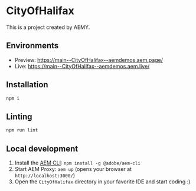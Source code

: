 # CityOfHalifax

This is a project created by AEMY.

## Environments

- Preview: https://main--CityOfHalifax--aemdemos.aem.page/
- Live: https://main--CityOfHalifax--aemdemos.aem.live/

## Installation

```sh
npm i
```

## Linting

```sh
npm run lint
```

## Local development

1. Install the [AEM CLI](https://github.com/adobe/helix-cli): `npm install -g @adobe/aem-cli`
1. Start AEM Proxy: `aem up` (opens your browser at `http://localhost:3000/`)
1. Open the `CityOfHalifax` directory in your favorite IDE and start coding :)